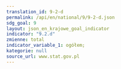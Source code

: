 ```yaml
---
translation_id: 9-2-d
permalink: /api/en/national/9/9-2-d.json
sdg_goal: 9
layout: json_en_krajowe_goal_indicator
indicator: "9.2.d"
zmienne: total
indicator_variable_1: ogółem;
kategorie: null
source_url: www.stat.gov.pl
---
```

